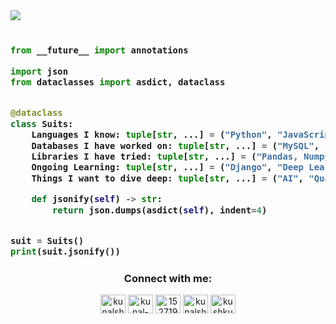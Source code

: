 <img src="https://i.ytimg.com/vi/0v4FGlGB0Yc/maxresdefault.jpg">

<!-- Zero width character is used to put extra blank lines before and after code -->

<h3>
    
```python
​
from __future__ import annotations

import json
from dataclasses import asdict, dataclass


@dataclass
class Suits:
    Languages I know: tuple[str, ...] = ("Python", "JavaScript", "SQL")
    Databases I have worked on: tuple[str, ...] = ("MySQL", "PostgreSQL","Amazon Redshift")
    Libraries I have tried: tuple[str, ...] = ("Pandas, Numpy", "PyTorch", "OpenCV")
    Ongoing Learning: tuple[str, ...] = ("Django", "Deep Learning", "Cognitive Analytics")
    Things I want to dive deep: tuple[str, ...] = ("AI", "Quant", "FinTech", "Consulting", "Space Tech.")

    def jsonify(self) -> str:
        return json.dumps(asdict(self), indent=4)


suit = Suits()
print(suit.jsonify())
```
</h3>


<h3 align="center">Connect with me:</h3>
<div color: white>
 <p align="center">
<a href="https://twitter.com/kunalsh23552206" target="blank"><img align="center" src="https://cdn.jsdelivr.net/npm/simple-icons@3.0.1/icons/twitter.svg" alt="kunalsh23552206" height="30" width="40" /></a>
<a href="https://linkedin.com/in/kunal-sharma-469962166/" target="blank"><img align="center" src="https://cdn.jsdelivr.net/npm/simple-icons@3.0.1/icons/linkedin.svg" alt="kunal-sharma-469962166/" height="30" width="40" /></a>
<a href="https://stackoverflow.com/users/15271953/kunal-sharma?tab=profile" target="blank"><img align="center" src="https://cdn.jsdelivr.net/npm/simple-icons@3.0.1/icons/stackoverflow.svg" alt="15271953/kunal-sharma?tab=profile" height="30" width="40" /></a>
<a href="https://kaggle.com/kunalsharma88" target="blank"><img align="center" src="https://cdn.jsdelivr.net/npm/simple-icons@3.0.1/icons/kaggle.svg" alt="kunalsharma88" height="30" width="40" /></a>
<a href="https://auth.geeksforgeeks.org/user/kushkunal077" target="blank"><img align="center" src="https://cdn.jsdelivr.net/npm/simple-icons@3.0.1/icons/geeksforgeeks.svg" alt="kushkunal077" height="30" width="40" /></a>
</p>
</div>
